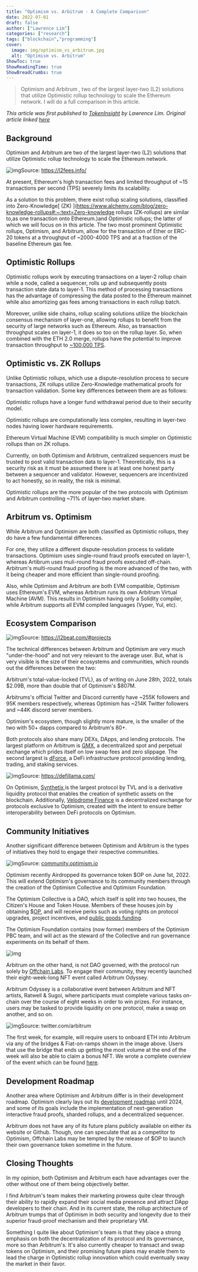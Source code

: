 ```yaml
---
title: "Optimism vs. Arbitrum - A Complete Comparison"
date: 2022-07-01
draft: false
author: ["Lawrence Lim"]
categories: ["research"]
tags: ["blockchain","programming"]
cover:
  image: img/optimism_vs_arbitrum.jpg
  alt: "Optimism vs. Arbitrum"
ShowToc: true
ShowReadingTime: true
ShowBreadCrumbs: true
---
```

> Optimism and Arbitrum , two of the largest layer-two (L2) solutions that utilize Optimistic rollup technology to scale the Ethereum network. I will do a full comparison in this article.

*This article was first published to [TokenInsight](https://tokeninsight.com/en/cryptocurrencies) by Lawrence Lim. Original article linked [here](https://tokeninsight.com/en/research/miscellaneous/vitalik-s-vision-ethcc-paris-recap)*

## Background

Optimism and Arbitrum are two of the largest layer-two (L2) solutions that utilize Optimistic rollup technology to scale the Ethereum network.

![img](https://tokeninsight.com/cdn-cgi/image/width=750,fit=cover,quality=85/https://image.tokeninsight.com/feishuimage/202207010833367a2599ca-6c67-4deb-a99c-b028445667c7.jpg)Source: https://l2fees.info/

At present, Ethereum's high transaction fees and limited throughput of ~15 transactions per second (TPS) severely limits its scalability.

As a solution to this problem, there exist rollup scaling solutions, classified into Zero-Knowledge[ (ZK) ](https://www.alchemy.com/blog/zero-knowledge-rollups#:~:text=Zero-knowledge rollups (ZK-rollups) are similar to,as one transaction onto Ethereum.)and Optimistic rollups; the latter of which we will focus on in this article. The two most prominent Optimistic rollups, Optimism, and Arbitrum, allow for the transaction of Ether or ERC-20 tokens at a throughput of ~2000-4000 TPS and at a fraction of the baseline Ethereum gas fee.

## Optimistic Rollups

Optimistic rollups work by executing transactions on a layer-2 rollup chain while a node, called a sequencer, rolls up and subsequently posts transaction state data to layer-1. This method of processing transactions has the advantage of compressing the data posted to the Ethereum mainnet while also amortizing gas fees among transactions in each rollup batch.

Moreover, unlike side chains, rollup scaling solutions utilize the blockchain consensus mechanism of layer-one, allowing rollups to benefit from the security of large networks such as Ethereum. Also, as transaction throughput scales on layer-1, it does so too on the rollup layer. So, when combined with the ETH 2.0 merge, rollups have the potential to improve transaction throughput to [~100,000 TPS](https://twitter.com/VitalikButerin/status/1277961594958471168?ref_src=twsrc^tfw|twcamp^tweetembed|twterm^1277961594958471168|twgr^|twcon^s1_c10&ref_url=https%3A%2F%2Fdecrypt.co%2F34204%2Fethereum-2-0-will-walk-and-roll-for-two-years-before-it-can-run).

## Optimistic vs. ZK Rollups

Unlike Optimistic rollups, which use a dispute-resolution process to secure transactions, ZK rollups utilize Zero-Knowledge mathematical proofs for transaction validation. Some key differences between them are as follows:

Optimistic rollups have a longer fund withdrawal period due to their security model.

Optimistic rollups are computationally less complex, resulting in layer-two nodes having lower hardware requirements.

Ethereum Virtual Machine (EVM) compatibility is much simpler on Optimistic rollups than on ZK rollups.

Currently, on both Optimism and Arbitrum, centralized sequencers must be trusted to post valid transaction data to layer-1. Theoretically, this is a security risk as it must be assumed there is at least one honest party between a sequencer and validator. However, sequencers are incentivized to act honestly, so in reality, the risk is minimal.

Optimistic rollups are the more popular of the two protocols with Optimism and Arbitrum controlling ~71% of layer-two market share.

## Arbitrum vs. Optimism

While Arbitrum and Optimism are both classified as Optimistic rollups, they do have a few fundamental differences.

For one, they utilize a different dispute-resolution process to validate transactions. Optimism uses single-round fraud proofs executed on layer-1, whereas Artibrum uses muli-round fraud proofs executed off-chain. Arbitrum's multi-round fraud proofing is the more advanced of the two, with it being cheaper and more efficient than single-round proofing.

Also, while Optimism and Arbitrum are both EVM compatible, Optimism uses Ethereum's EVM, whereas Arbitrum runs its own Arbitrum Virtual Machine (AVM). This results in Optimism having only a Solidity compiler, while Arbitrum supports all EVM compiled languages (Vyper, Yul, etc).

## Ecosystem Comparison

![img](https://tokeninsight.com/cdn-cgi/image/width=750,fit=cover,quality=85/https://image.tokeninsight.com/feishuimage/202207010833362ced18d9-da2b-4148-8c64-5d644a162238.jpg)Source: https://l2beat.com/#projects

The technical differences between Arbitrum and Optimism are very much "under-the-hood" and not very relevant to the average user. But, what is very visible is the size of their ecosystems and communities, which rounds out the differences between the two:

Arbitrum's total-value-locked (TVL), as of writing on June 28th, 2022, totals $2.09B, more than double that of Optimism's $807M.

Arbitrums's official Twitter and Discord currently have ~255K followers and 95K members respectively, whereas Optimism has ~214K Twitter followers and ~44K discord server members.

Optimism's ecosystem, though slightly more mature, is the smaller of the two with 50+ dapps compared to Arbitrum's 80+.

Both protocols also share many DEXs, DApps, and lending protocols. The largest platform on Arbitrum is [GMX](https://tokeninsight.com/en/coins/gmx/overview), a decentralized spot and perpetual exchange which prides itself on low swap fees and zero slippage. The second largest is [dForce](https://tokeninsight.com/en/coins/dforce/overview), a DeFi infrastructure protocol providing lending, trading, and staking services.

![img](https://tokeninsight.com/cdn-cgi/image/width=750,fit=cover,quality=85/https://image.tokeninsight.com/feishuimage/20220701083337cc1763a7-7c27-41c3-b4d2-47ded72eaaf7.jpg)Source: https://defillama.com/

On Optimism, [Synthetix ](https://tokeninsight.com/en/coins/synthetix-network-token/overview)is the largest protocol by TVL and is a derivative liquidity protocol that enables the creation of synthetic assets on the blockchain. Additionally, [Velodrome Finance](https://tokeninsight.com/en/coins/velodrome-finance/overview) is a decentralized exchange for protocols exclusive to Optimism, created with the intent to ensure better interoperability between DeFi protocols on Optimism.

## Community Initiatives

Another significant difference between Optimism and Arbitrum is the types of initiatives they hold to engage their respective communities.

![img](https://tokeninsight.com/cdn-cgi/image/width=750,fit=cover,quality=85/https://image.tokeninsight.com/feishuimage/202207010833376542312c-f339-4adb-9954-fa976602d853.jpg)Source: [community.optimism.io](https://community.optimism.io/)

Optimism recently Airdropped its governance token $OP on June 1st, 2022. This will extend Optimism's governance to its community members through the creation of the Optimism Collective and Optimism Foundation.

The Optimism Collective is a DAO, which itself is split into two houses, the Citizen's House and Token House. Members of these houses join by obtaining $[OP](https://tokeninsight.com/en/coins/optimism/overview), and will receive perks such as voting rights on protocol upgrades, project incentives, and [public goods funding](https://community.optimism.io/docs/governance/allocations/#retroactive-public-goods-funding).

The Optimism Foundation contains (now former) members of the Optimism PBC team, and will act as the steward of the Collective and run governance experiments on its behalf of them.

![img](https://tokeninsight.com/cdn-cgi/image/width=750,fit=cover,quality=85/https://image.tokeninsight.com/feishuimage/20220701083337bc27d5cf-80d2-48d6-b6f9-a536387b05b8.jpg)

Arbitrum on the other hand, is not DAO governed, with the protocol run solely by [Offchain Labs](https://offchainlabs.com/). To engage their community, they recently launched their eight-week-long NFT event called Arbitrum Odyssey.

Arbitrum Odyssey is a collaborative event between Arbitrum and NFT artists, Ratwell & Sugoi, where participants must complete various tasks on-chain over the course of eight weeks in order to win prizes. For instance, users may be tasked to provide liquidity on one protocol, make a swap on another, and so on.

![img](https://tokeninsight.com/cdn-cgi/image/width=750,fit=cover,quality=85/https://image.tokeninsight.com/feishuimage/20220701083338d9d6dd09-f07e-42b7-be55-b91148fecd6d.jpg)Source: twitter.com/arbitrum

The first week, for example, will require users to onboard ETH into Arbitrum via any of the bridges & Fiat-on-ramps shown in the image above. Users that use the bridge that ends up getting the most volume at the end of the week will also be able to claim a bonus NFT. We wrote a complete overview of the event which can be found [here](https://tokeninsight.com/en/research/analysts-pick/the-poems-in-the-arbitrum-odyssey).

## Development Roadmap

Another area where Optimism and Arbitrum differ is in their development roadmap. Optimism clearly lays out its [development roadmap](https://www.optimism.io/about) until 2024, and some of its goals include the implementation of next-generation interactive fraud proofs, sharded rollups, and a decentralized sequencer.

Arbitrum does not have any of its future plans publicly available on either its website or Github. Though, one can speculate that as a competitor to Optimism, Offchain Labs may be tempted by the release of $OP to launch their own governance token sometime in the future.

## Closing Thoughts

In my opinion, both Optimism and Arbitrum each have advantages over the other without one of them being objectively better.

I find Arbitrum's team makes their marketing prowess quite clear through their ability to rapidly expand their social media presence and attract DApp developers to their chain. And in its current state, the rollup architecture of Arbitrum trumps that of Optimism in both security and longevity due to their superior fraud-proof mechanism and their proprietary VM.

Something I quite like about Optimism's team is that they place a strong emphasis on both the decentralization of its protocol and its governance, more so than Arbitrum's. It's also currently cheaper to transact and swap tokens on Optimism, and their promising future plans may enable them to lead the charge in Optimistic rollup innovation which could eventually sway the market in their favor.
